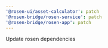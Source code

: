 ```yaml
---
'@rosen-ui/asset-calculator': patch
'@rosen-bridge/rosen-service': patch
'@rosen-bridge/rosen-app': patch
---
```


Update rosen dependencies
